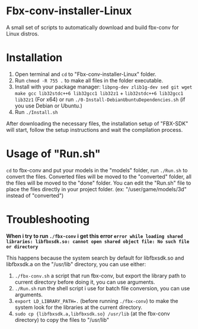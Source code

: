 Fbx-conv-installer-Linux
========================
A small set of scripts to automatically download and build fbx-conv for Linux distros.

Installation
========================
1. Open terminal and ```cd``` to "Fbx-conv-installer-Linux" folder.
2. Run ```chmod -R 755 .``` to make all files in the folder executable.
3. Install with your package manager: ```libpng-dev zlib1g-dev sed git wget make gcc lib32stdc++6 lib32gcc1 lib32z1``` + ```lib32stdc++6 lib32gcc1 lib32z1``` (For x64) or run ```./0-Install-DebianUbuntuDependencies.sh``` (if you use Debian or Ubuntu.)
4. Run ```./Install.sh``` 

After downloading the necessary files, the installation setup of "FBX-SDK" will start, follow the setup instructions and wait the compilation process.

Usage of "Run.sh"
========================
```cd``` to fbx-conv and put your models in the "models" folder, run ```./Run.sh``` to convert the files. Converted files will be moved to the "converted" folder, all the files will be moved to the "done" folder. You can edit the "Run.sh" file to place the files directly in your project folder. (ex: "/user/game/models/3d" instead of "converted")

Troubleshooting
========================
**When i try to run ```./fbx-conv``` i get this error ```error while loading shared libraries: libfbxsdk.so: cannot open shared object file: No such file or directory```**

This happens because the system search by default for libfbxsdk.so and libfbxsdk.a on the "/usr/lib" directory, you can use either:
1. ```./fbx-conv.sh``` a script that run fbx-conv, but export the library path to current directory before doing it, you can use arguments.
2. ```./Run.sh``` run the shell script i use for batch file conversion, you can use arguments.
3. ```export LD_LIBRARY_PATH=.``` (before running ```./fbx-conv```) to make the system look for the  libraries at the current directory.
4. ```sudo cp {libfbxsdk.a,libfbxsdk.so} /usr/lib``` (at the fbx-conv directory) to copy the files to "/usr/lib"
